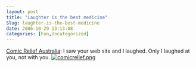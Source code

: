 ```yaml
---
layout: post
title: "Laughter is the best medicine"
Slug: laughter-is-the-best-medicine
date: 2006-10-29 13:13:08
categories: [Fun,Uncategorized]
---
```

[Comic Relief Australia](http://www.comicrelief.com.au/): I saw your web site and I laughed. Only I laughed at you, not with you. [![comicrelief.png](https://bendechrai.com/wp-content/uploads/2006/10/comicrelief.thumbnail.png)](https://bendechrai.com/wp-content/uploads/2006/10/comicrelief.png "comicrelief.png")
